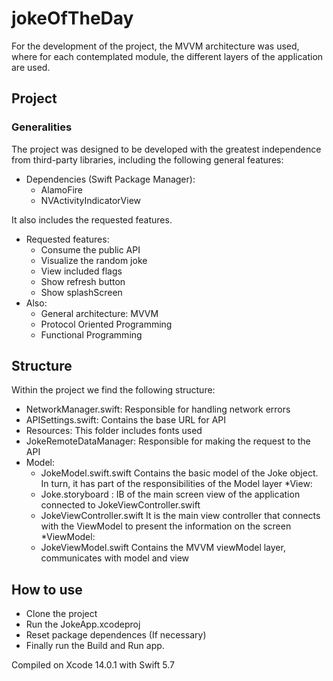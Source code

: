 # jokeOfTheDay
 
For the development of the project, the MVVM architecture was used, where for each contemplated module, the different layers of the application are used.

## Project

### Generalities

The project was designed to be developed with the greatest independence from third-party libraries, including the following general features:

* Dependencies (Swift Package Manager):
    * AlamoFire
    * NVActivityIndicatorView

It also includes the requested features.

* Requested features:
    * Consume the public API
    * Visualize the random joke
    * View included flags
    * Show refresh button
    * Show splashScreen
* Also:
    * General architecture: MVVM
    * Protocol Oriented Programming
    * Functional Programming


## Structure

Within the project we find the following structure:
* NetworkManager.swift: Responsible for handling network errors
* APISettings.swift: Contains the base URL for API
* Resources: This folder includes fonts used
* JokeRemoteDataManager: Responsible for making the request to the API
* Model:
    * JokeModel.swift.swift Contains the basic model of the Joke object. In turn, it has part of the responsibilities of the Model layer
*View:
    * Joke.storyboard : IB of the main screen view of the application connected to JokeViewController.swift
    * JokeViewController.swift It is the main view controller that connects with the ViewModel to present the information on the screen
*ViewModel:
    * JokeViewModel.swift Contains the MVVM viewModel layer, communicates with model and view


## How to use

* Clone the project
* Run the JokeApp.xcodeproj
* Reset package dependences (If necessary)
* Finally run the Build and Run app.


Compiled on Xcode 14.0.1 with Swift 5.7
